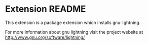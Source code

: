 # Extension README

This extension is a package extension which installs gnu lightning.

For more information about gnu lightning visit the project website at
http://www.gnu.org/software/lightning/

